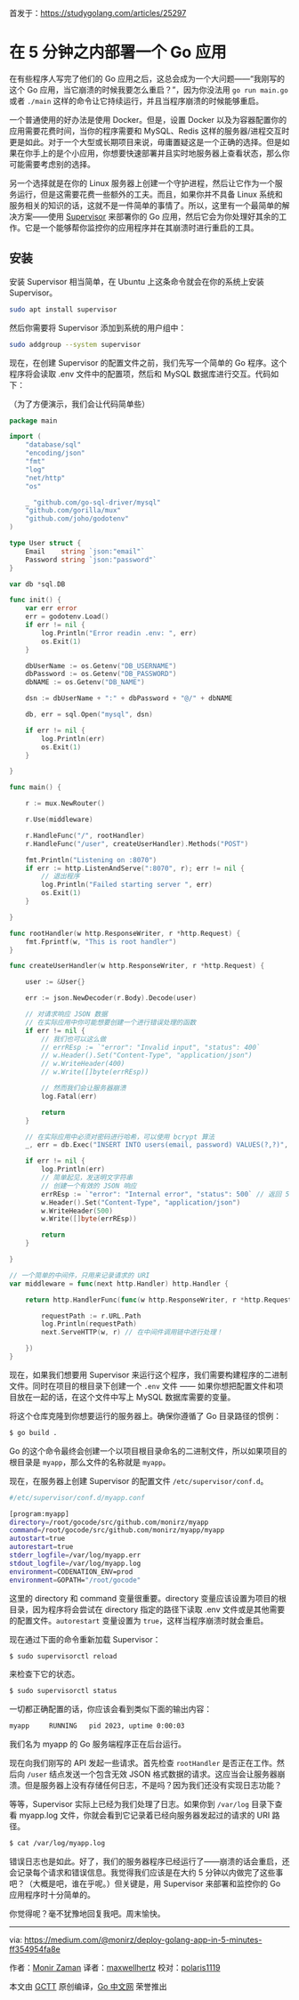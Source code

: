首发于：https://studygolang.com/articles/25297

# 在 5 分钟之内部署一个 Go 应用

在有些程序人写完了他们的 Go 应用之后，这总会成为一个大问题——“我刚写的这个 Go 应用，当它崩溃的时候我要怎么重启？”，因为你没法用 `go run main.go` 或者 `./main` 这样的命令让它持续运行，并且当程序崩溃的时候能够重启。

一个普通使用的好办法是使用 Docker。但是，设置 Docker 以及为容器配置你的应用需要花费时间，当你的程序需要和 MySQL、Redis 这样的服务器/进程交互时更是如此。对于一个大型或长期项目来说，毋庸置疑这是一个正确的选择。但是如果在你手上的是个小应用，你想要快速部署并且实时地服务器上查看状态，那么你可能需要考虑别的选择。

另一个选择就是在你的 Linux 服务器上创建一个守护进程，然后让它作为一个服务运行，但是这需要花费一些额外的工夫。而且，如果你并不具备 Linux 系统和服务相关的知识的话，这就不是一件简单的事情了。所以，这里有一个最简单的解决方案——使用 [Supervisor](http://supervisord.org/) 来部署你的 Go 应用，然后它会为你处理好其余的工作。它是一个能够帮你监控你的应用程序并在其崩溃时进行重启的工具。

## 安装

安装 Supervisor 相当简单，在 Ubuntu 上这条命令就会在你的系统上安装 Supervisor。

```bash
sudo apt install supervisor
```

然后你需要将 Supervisor 添加到系统的用户组中：

```bash
sudo addgroup --system supervisor
```

现在，在创建 Supervisor 的配置文件之前，我们先写一个简单的 Go 程序。这个程序将会读取 .env 文件中的配置项，然后和 MySQL 数据库进行交互。代码如下：

（为了方便演示，我们会让代码简单些）

```go
package main

import (
	"database/sql"
	"encoding/json"
	"fmt"
	"log"
	"net/http"
	"os"

	_ "github.com/go-sql-driver/mysql"
	"github.com/gorilla/mux"
	"github.com/joho/godotenv"
)

type User struct {
	Email    string `json:"email"`
	Password string `json:"password"`
}

var db *sql.DB

func init() {
	var err error
	err = godotenv.Load()
	if err != nil {
		log.Println("Error readin .env: ", err)
		os.Exit(1)
	}

	dbUserName := os.Getenv("DB_USERNAME")
	dbPassword := os.Getenv("DB_PASSWORD")
	dbNAME := os.Getenv("DB_NAME")

	dsn := dbUserName + ":" + dbPassword + "@/" + dbNAME

	db, err = sql.Open("mysql", dsn)

	if err != nil {
		log.Println(err)
		os.Exit(1)
	}

}

func main() {

	r := mux.NewRouter()

	r.Use(middleware)

	r.HandleFunc("/", rootHandler)
	r.HandleFunc("/user", createUserHandler).Methods("POST")

	fmt.Println("Listening on :8070")
	if err := http.ListenAndServe(":8070", r); err != nil {
		// 退出程序
		log.Println("Failed starting server ", err)
		os.Exit(1)
	}

}

func rootHandler(w http.ResponseWriter, r *http.Request) {
	fmt.Fprintf(w, "This is root handler")
}

func createUserHandler(w http.ResponseWriter, r *http.Request) {

	user := &User{}

	err := json.NewDecoder(r.Body).Decode(user)

    // 对请求响应 JSON 数据
    // 在实际应用中你可能想要创建一个进行错误处理的函数
	if err != nil {
		// 我们也可以这么做
		// errREsp := `"error": "Invalid input", "status": 400`
		// w.Header().Set("Content-Type", "application/json")
		// w.WriteHeader(400)
        // w.Write([]byte(errREsp))

        // 然而我们会让服务器崩溃
		log.Fatal(err)

		return
	}

    // 在实际应用中必须对密码进行哈希，可以使用 bcrypt 算法
	_, err = db.Exec("INSERT INTO users(email, password) VALUES(?,?)", user.Email, user.Password)

	if err != nil {
		log.Println(err)
        // 简单起见，发送明文字符串
        // 创建一个有效的 JSON 响应
		errREsp := `"error": "Internal error", "status": 500` // 返回 500 状态码，因为这是我们而非用户的问题
		w.Header().Set("Content-Type", "application/json")
		w.WriteHeader(500)
		w.Write([]byte(errREsp))

		return
	}

}

// 一个简单的中间件，只用来记录请求的 URI
var middleware = func(next http.Handler) http.Handler {

	return http.HandlerFunc(func(w http.ResponseWriter, r *http.Request) {

		requestPath := r.URL.Path
		log.Println(requestPath)
		next.ServeHTTP(w, r) // 在中间件调用链中进行处理！

	})
}
```

现在，如果我们想要用 Supervisor 来运行这个程序，我们需要构建程序的二进制文件。同时在项目的根目录下创建一个 `.env` 文件 —— 如果你想把配置文件和项目放在一起的话，在这个文件中写上 MySQL 数据库需要的变量。

将这个仓库克隆到你想要运行的服务器上。确保你遵循了 Go 目录路径的惯例：

```bash
$ go build .
```

Go 的这个命令最终会创建一个以项目根目录命名的二进制文件，所以如果项目的根目录是 `myapp`，那么文件的名称就是 `myapp`。

现在，在服务器上创建 Supervisor 的配置文件 `/etc/supervisor/conf.d`。

```bash
#/etc/supervisor/conf.d/myapp.conf

[program:myapp]
directory=/root/gocode/src/github.com/monirz/myapp
command=/root/gocode/src/github.com/monirz/myapp/myapp
autostart=true
autorestart=true
stderr_logfile=/var/log/myapp.err
stdout_logfile=/var/log/myapp.log
environment=CODENATION_ENV=prod
environment=GOPATH="/root/gocode"
```

这里的 directory 和 command 变量很重要。directory 变量应该设置为项目的根目录，因为程序将会尝试在 directory 指定的路径下读取 .env 文件或是其他需要的配置文件。`autorestart` 变量设置为 `true`，这样当程序崩溃时就会重启。

现在通过下面的命令重新加载 Supervisor：

```bash
$ sudo supervisorctl reload
```

来检查下它的状态。

```bash
$ sudo supervisorctl status
```

一切都正确配置的话，你应该会看到类似下面的输出内容：

```bash
myapp     RUNNING   pid 2023, uptime 0:00:03
```

我们名为 myapp 的 Go 服务端程序正在后台运行。

现在向我们刚写的 API 发起一些请求。首先检查 `rootHandler` 是否正在工作。然后向 `/user` 结点发送一个包含无效 JSON 格式数据的请求。这应当会让服务器崩溃。但是服务器上没有存储任何日志，不是吗？因为我们还没有实现日志功能？

等等，Supervisor 实际上已经为我们处理了日志。如果你到 `/var/log` 目录下查看 myapp.log 文件，你就会看到它记录着已经向服务器发起过的请求的 URI 路径。

```bash
$ cat /var/log/myapp.log
```

错误日志也是如此。好了，我们的服务器程序已经运行了——崩溃的话会重启，还会记录每个请求和错误信息。我觉得我们应该是在大约 5 分钟以内做完了这些事吧？（大概是吧，谁在乎呢。）但关键是，用 Supervisor 来部署和监控你的 Go 应用程序时十分简单的。

你觉得呢？毫不犹豫地回复我吧。周末愉快。

---

via: https://medium.com/@monirz/deploy-golang-app-in-5-minutes-ff354954fa8e

作者：[Monir Zaman](https://medium.com/@monirz)
译者：[maxwellhertz](https://github.com/maxwellhertz)
校对：[polaris1119](https://github.com/polaris1119)

本文由 [GCTT](https://github.com/studygolang/GCTT) 原创编译，[Go 中文网](https://studygolang.com/) 荣誉推出
